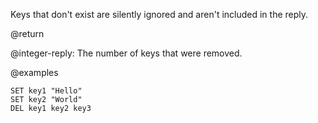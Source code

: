 Keys that don't exist are silently ignored and aren't included in the reply.

@return

@integer-reply: The number of keys that were removed.

@examples

```cli
SET key1 "Hello"
SET key2 "World"
DEL key1 key2 key3
```
